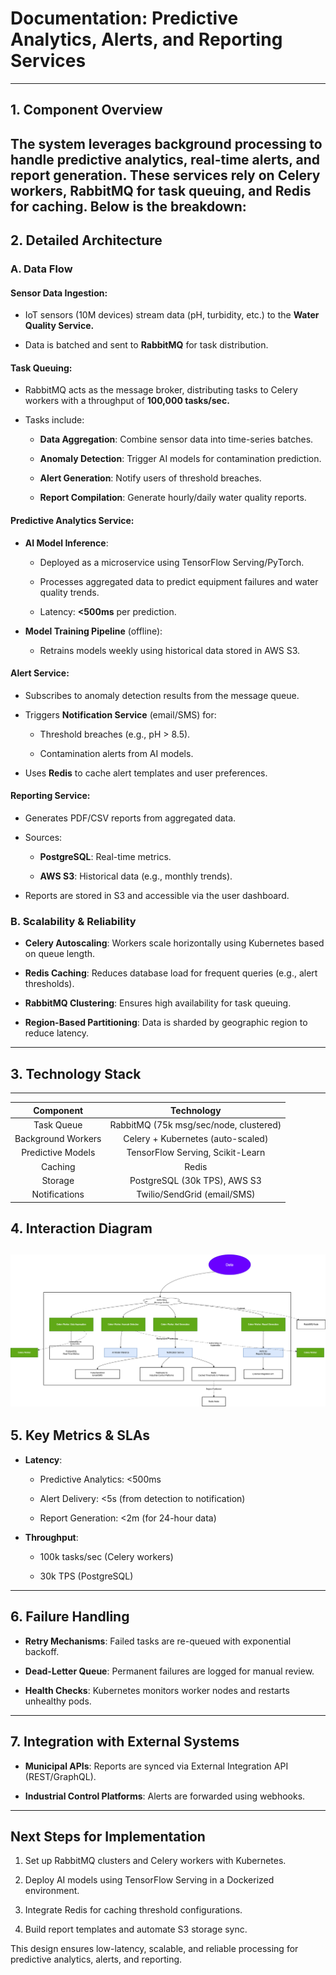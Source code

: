 # Documentation: Predictive Analytics, Alerts, and Reporting Services
---
## 1. Component Overview
The system leverages background processing to handle predictive analytics, real-time alerts, and report generation. These services rely on **Celery workers**, **RabbitMQ** for task queuing, and **Redis** for caching. Below is the breakdown:
---
## 2. Detailed Architecture
### A. Data Flow
#### Sensor Data Ingestion:

- IoT sensors (10M devices) stream data (pH, turbidity, etc.) to the **Water Quality Service.**

- Data is batched and sent to **RabbitMQ** for task distribution.

#### Task Queuing:

- RabbitMQ acts as the message broker, distributing tasks to Celery workers with a throughput of **100,000 tasks/sec.**

- Tasks include:

    - **Data Aggregation**: Combine sensor data into time-series batches.

    - **Anomaly Detection**: Trigger AI models for contamination prediction.

    - **Alert Generation**: Notify users of threshold breaches.

    - **Report Compilation**: Generate hourly/daily water quality reports.

#### Predictive Analytics Service:

- **AI Model Inference**:

    - Deployed as a microservice using TensorFlow Serving/PyTorch.

    - Processes aggregated data to predict equipment failures and water quality trends.

    - Latency: **<500ms** per prediction.

- **Model Training Pipeline** (offline):

    - Retrains models weekly using historical data stored in AWS S3.

#### Alert Service:

- Subscribes to anomaly detection results from the message queue.

- Triggers **Notification Service** (email/SMS) for:

    - Threshold breaches (e.g., pH > 8.5).

    - Contamination alerts from AI models.

- Uses **Redis** to cache alert templates and user preferences.

#### Reporting Service:

- Generates PDF/CSV reports from aggregated data.

- Sources:

    - **PostgreSQL**: Real-time metrics.

    - **AWS S3**: Historical data (e.g., monthly trends).

- Reports are stored in S3 and accessible via the user dashboard.

### B. Scalability & Reliability
- **Celery Autoscaling**: Workers scale horizontally using Kubernetes based on queue length.

- **Redis Caching**: Reduces database load for frequent queries (e.g., alert thresholds).

- **RabbitMQ Clustering**: Ensures high availability for task queuing.

- **Region-Based Partitioning**: Data is sharded by geographic region to reduce latency.
---
## 3. Technology Stack
---


| **Component**     | **Technology** |
| :--------: | :-------: |
| Task Queue  | RabbitMQ (75k msg/sec/node, clustered)    |
| Background Workers | Celery + Kubernetes (auto-scaled)     |
| Predictive Models    | TensorFlow Serving, Scikit-Learn   |
| Caching               | Redis |
| Storage | PostgreSQL (30k TPS), AWS S3 |
| Notifications | Twilio/SendGrid (email/SMS) |


## 4. Interaction Diagram
![Core services (Predictive analytics, notification, report generation)](../DIAGRAMS/PNG/NotificationPredictive.png)
---
## 5. Key Metrics & SLAs
- **Latency**:

    - Predictive Analytics: <500ms

    - Alert Delivery: <5s (from detection to notification)

    - Report Generation: <2m (for 24-hour data)

- **Throughput**:

    - 100k tasks/sec (Celery workers)

    - 30k TPS (PostgreSQL)
---
## 6. Failure Handling
- **Retry Mechanisms**: Failed tasks are re-queued with exponential backoff.

- **Dead-Letter Queue**: Permanent failures are logged for manual review.

- **Health Checks**: Kubernetes monitors worker nodes and restarts unhealthy pods.
---
## 7. Integration with External Systems
- **Municipal APIs**: Reports are synced via External Integration API (REST/GraphQL).

- **Industrial Control Platforms**: Alerts are forwarded using webhooks.

---
## Next Steps for Implementation
1. Set up RabbitMQ clusters and Celery workers with Kubernetes.

2. Deploy AI models using TensorFlow Serving in a Dockerized environment.

3. Integrate Redis for caching threshold configurations.

4. Build report templates and automate S3 storage sync.

This design ensures low-latency, scalable, and reliable processing for predictive analytics, alerts, and reporting.
